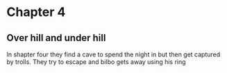# Chapter 4

## Over hill and under hill

In shapter four they find a cave to spend the night in but then get captured by trolls. They try to escape
and bilbo gets away using his ring
